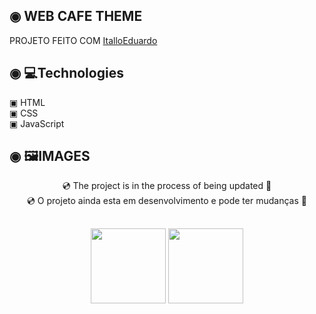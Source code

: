  ## ◉ WEB CAFE THEME
 
 PROJETO FEITO COM <a href="https://github.com/ItalloEduardo">ItalloEduardo</a>
 
 ## ◉ 💻Technologies
 ▣ HTML</br>
 ▣ CSS</br>
 ▣ JavaScript
 
 ## ◉ 🖼️IMAGES
 
<div align="center">💿 The project is in the process of being updated 📀<div>
 <div align="center">💿 O projeto ainda esta em desenvolvimento e pode ter mudanças 📀<div>
 
 ##
  
<img  align="center" height="120px" src="https://github-readme-stats.vercel.app/api/pin/?username=gsantos-f&repo=Web-CAFE.THEME&theme=react">
 
<img align="center" height="120px" src="https://c.tenor.com/IzXnvyY0oTMAAAAd/sip-drink.gif">

